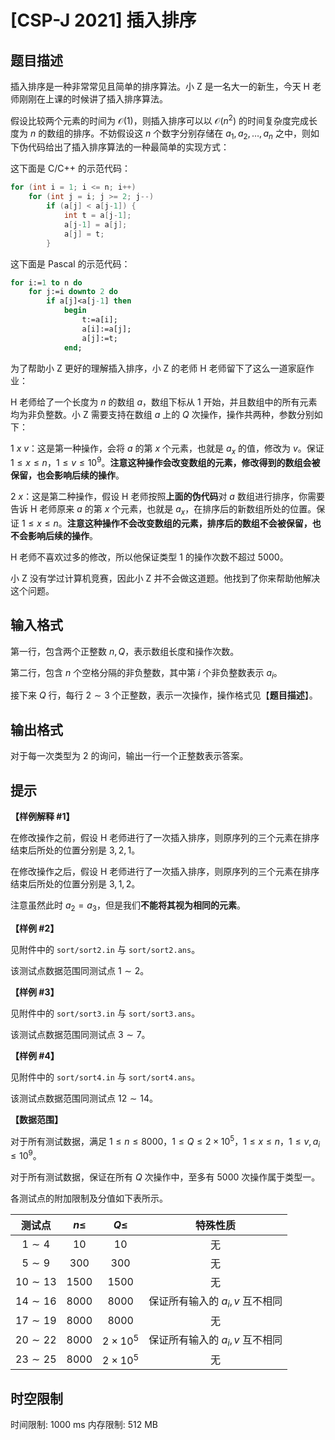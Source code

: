 # [CSP-J 2021] 插入排序

## 题目描述

插入排序是一种非常常见且简单的排序算法。小 Z 是一名大一的新生，今天 H 老师刚刚在上课的时候讲了插入排序算法。

假设比较两个元素的时间为 $\mathcal O(1)$，则插入排序可以以 $\mathcal O(n^2)$ 的时间复杂度完成长度为 $n$ 的数组的排序。不妨假设这 $n$ 个数字分别存储在 $a_1, a_2, \ldots, a_n$ 之中，则如下伪代码给出了插入排序算法的一种最简单的实现方式：

这下面是 C/C++ 的示范代码：

```cpp
for (int i = 1; i <= n; i++)
	for (int j = i; j >= 2; j--)
		if (a[j] < a[j-1]) {
			int t = a[j-1];
			a[j-1] = a[j];
			a[j] = t;
		}
```

这下面是 Pascal 的示范代码：

```pascal
for i:=1 to n do
	for j:=i downto 2 do
		if a[j]<a[j-1] then
			begin
				t:=a[i];
				a[i]:=a[j];
				a[j]:=t;
			end;
```

为了帮助小 Z 更好的理解插入排序，小 Z 的老师 H 老师留下了这么一道家庭作业：

H 老师给了一个长度为 $n$ 的数组 $a$，数组下标从 $1$ 开始，并且数组中的所有元素均为非负整数。小 Z 需要支持在数组 $a$ 上的 $Q$ 次操作，操作共两种，参数分别如下：

$1~x~v$：这是第一种操作，会将 $a$ 的第 $x$ 个元素，也就是 $a_x$ 的值，修改为 $v$。保证 $1 \le x \le n$，$1 \le v \le 10^9$。**注意这种操作会改变数组的元素，修改得到的数组会被保留，也会影响后续的操作**。

$2~x$：这是第二种操作，假设 H 老师按照**上面的伪代码**对 $a$ 数组进行排序，你需要告诉 H 老师原来 $a$ 的第 $x$ 个元素，也就是 $a_x$，在排序后的新数组所处的位置。保证 $1 \le x \le n$。**注意这种操作不会改变数组的元素，排序后的数组不会被保留，也不会影响后续的操作**。

H 老师不喜欢过多的修改，所以他保证类型 $1$ 的操作次数不超过 $5000$。

小 Z 没有学过计算机竞赛，因此小 Z 并不会做这道题。他找到了你来帮助他解决这个问题。

## 输入格式

第一行，包含两个正整数 $n, Q$，表示数组长度和操作次数。

第二行，包含 $n$ 个空格分隔的非负整数，其中第 $i$ 个非负整数表示 $a_i$。

接下来 $Q$ 行，每行 $2 \sim 3$ 个正整数，表示一次操作，操作格式见【**题目描述**】。

## 输出格式

对于每一次类型为 $2$ 的询问，输出一行一个正整数表示答案。

## 提示

**【样例解释 #1】**

在修改操作之前，假设 H 老师进行了一次插入排序，则原序列的三个元素在排序结束后所处的位置分别是 $3, 2, 1$。

在修改操作之后，假设 H 老师进行了一次插入排序，则原序列的三个元素在排序结束后所处的位置分别是 $3, 1, 2$。

注意虽然此时 $a_2 = a_3$，但是我们**不能将其视为相同的元素**。

**【样例 #2】**

见附件中的 `sort/sort2.in` 与 `sort/sort2.ans`。

该测试点数据范围同测试点 $1 \sim 2$。

**【样例 #3】**

见附件中的 `sort/sort3.in` 与 `sort/sort3.ans`。

该测试点数据范围同测试点 $3 \sim 7$。

**【样例 #4】**

见附件中的 `sort/sort4.in` 与 `sort/sort4.ans`。

该测试点数据范围同测试点 $12 \sim 14$。

**【数据范围】**

对于所有测试数据，满足 $1 \le n \le 8000$，$1 \le Q \le 2 \times {10}^5$，$1 \le x \le n$，$1 \le v,a_i \le 10^9$。

对于所有测试数据，保证在所有 $Q$ 次操作中，至多有 $5000$ 次操作属于类型一。

各测试点的附加限制及分值如下表所示。

| 测试点 | $n \le$ | $Q \le$ | 特殊性质 |
|:-:|:-:|:-:|:-:|
| $1 \sim 4$ | $10$ | $10$ | 无 |
| $5 \sim 9$ | $300$ | $300$ | 无 |
| $10 \sim 13$ | $1500$ | $1500$ | 无 |
| $14 \sim 16$ | $8000$ | $8000$| 保证所有输入的 $a_i,v$ 互不相同 |
| $17 \sim 19$ | $8000$ | $8000$ | 无 |
| $20 \sim 22$ | $8000$ | $2 \times 10^5$ | 保证所有输入的 $a_i,v$ 互不相同 |
| $23 \sim 25$ | $8000$ | $2 \times 10^5$ | 无 |

## 时空限制

时间限制: 1000 ms
内存限制: 512 MB
